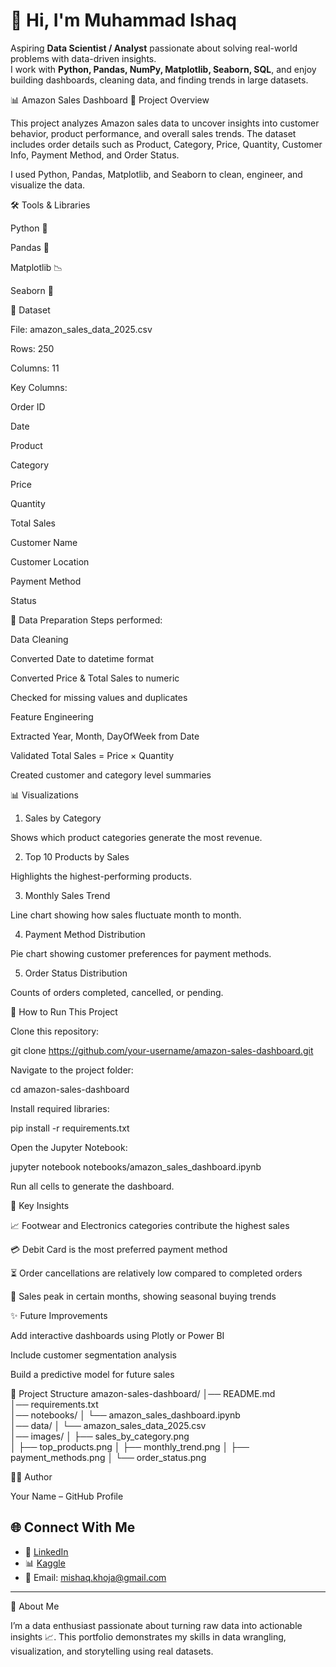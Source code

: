 # 👋 Hi, I'm Muhammad Ishaq  

Aspiring **Data Scientist / Analyst** passionate about solving real-world problems with data-driven insights.  
I work with **Python, Pandas, NumPy, Matplotlib, Seaborn, SQL**, and enjoy building dashboards, cleaning data, and finding trends in large datasets.  

📊 Amazon Sales Dashboard
📌 Project Overview

This project analyzes Amazon sales data to uncover insights into customer behavior, product performance, and overall sales trends.
The dataset includes order details such as Product, Category, Price, Quantity, Customer Info, Payment Method, and Order Status.

I used Python, Pandas, Matplotlib, and Seaborn to clean, engineer, and visualize the data.

🛠️ Tools & Libraries

Python 🐍

Pandas 📑

Matplotlib 📉

Seaborn 🎨

📂 Dataset

File: amazon_sales_data_2025.csv

Rows: 250

Columns: 11

Key Columns:

Order ID

Date

Product

Category

Price

Quantity

Total Sales

Customer Name

Customer Location

Payment Method

Status

🔧 Data Preparation
Steps performed:

Data Cleaning

Converted Date to datetime format

Converted Price & Total Sales to numeric

Checked for missing values and duplicates

Feature Engineering

Extracted Year, Month, DayOfWeek from Date

Validated Total Sales = Price × Quantity

Created customer and category level summaries

📊 Visualizations
1. Sales by Category

Shows which product categories generate the most revenue.


2. Top 10 Products by Sales

Highlights the highest-performing products.


3. Monthly Sales Trend

Line chart showing how sales fluctuate month to month.


4. Payment Method Distribution

Pie chart showing customer preferences for payment methods.


5. Order Status Distribution

Counts of orders completed, cancelled, or pending.


🚀 How to Run This Project

Clone this repository:

git clone https://github.com/your-username/amazon-sales-dashboard.git


Navigate to the project folder:

cd amazon-sales-dashboard


Install required libraries:

pip install -r requirements.txt


Open the Jupyter Notebook:

jupyter notebook notebooks/amazon_sales_dashboard.ipynb


Run all cells to generate the dashboard.

📌 Key Insights

📈 Footwear and Electronics categories contribute the highest sales

💳 Debit Card is the most preferred payment method

⏳ Order cancellations are relatively low compared to completed orders

📅 Sales peak in certain months, showing seasonal buying trends

✨ Future Improvements

Add interactive dashboards using Plotly or Power BI

Include customer segmentation analysis

Build a predictive model for future sales

📂 Project Structure
amazon-sales-dashboard/
│── README.md                     
│── requirements.txt               
│── notebooks/
│   └── amazon_sales_dashboard.ipynb   
│── data/
│   └── amazon_sales_data_2025.csv     
│── images/
│   ├── sales_by_category.png          
│   ├── top_products.png
│   ├── monthly_trend.png
│   ├── payment_methods.png
│   └── order_status.png

👨‍💻 Author

Your Name – GitHub Profile
## 🌐 Connect With Me  

- 💼 [LinkedIn](https://www.linkedin.com/in/muhammad-ishaq-29528a257/)
- 📊 [Kaggle](https://www.kaggle.com/your-kaggle-username)  
- 📧 Email: mishaq.khoja@gmail.com 

---
🌟 About Me

I’m a data enthusiast passionate about turning raw data into actionable insights 📈.
This portfolio demonstrates my skills in data wrangling, visualization, and storytelling using real datasets.

